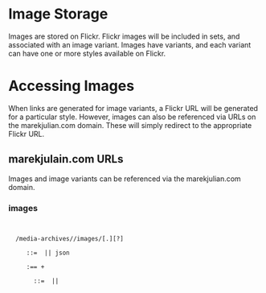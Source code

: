 # Image Storage

Images are stored on Flickr. Flickr images will be included in sets, and 
associated with an image variant. Images have variants, and each variant can
have one or more styles available on Flickr.

# Accessing Images

When links are generated for image variants, a Flickr URL will be generated for
a particular style. However, images can also be referenced via URLs on the 
marekjulian.com domain. These will simply redirect to the appropriate Flickr URL.

## marekjulain.com URLs

Images and image variants can be referenced via the marekjulian.com domain.

### images

<pre><code>

  /media-archives/<archive id>/images/<image id>[.<extension>][?<image params>]

    <extension> ::= <image mime type extension> || json

    <image params> :== <image param>+

      <image param> ::= <variant param> || <style param>

        <variant param> ::= variant=<variant selector>

          <variant value> ::= master || web  || web_default || thumb || thumb_default

            Notes:
              Values of master, web_default and thumb_default will return one and only one image.
              Values of web and thumb can return a list of images when the <extension> is json.

        <style param> ::= style=<style selector>

          <style selector> ::= original || web || thumb

  IE: /media-archives/1/images/1.jpg?variant=web

</code></pre>

### image variants

<pre>
    /media-archives/<archive id>/images/<image id>/image_variants/<image variant id>.<extension>[?<style param>]

        <extension> ::= <image mime type extension> || json

        <style param>: See images above.
</pre>

# Authentication, Authorization and Roles

## Roles via cancan:

We use the cancan plugin to assign roles to users. The roles imply there are the following types of users: visitors, friends, archive_members, archive_owners, and admins. The roles are defined as follows:

  * visitor:
    * view portfolios
  * 'friend' : Everything 'visitor' can do + see things shared with them by 'owner' or 'archive_member'.
  * archive_member
    * view anything in an archive
    * share with friends
  * archive_owner
    * do anything to an archive
  * admin
    * do anything

The above roles imply impose the following constraints on things:

  * archive:
    * view: 'archive_owner', 'archive_members'
    * edit: 'archive_owner'
    * delete: 'archive_owner'
  * collections, images and image_variants:
    * view: 'archive_owner', 'archive_members', and 'friends' shared with.
    * edit: 'archive_owner'
    * delete: 'archive_owner'
  * portfolios:
    * view: everyone
    * edit: 'archive_owner'
    * delete: 'archive_owner'

# Commands Used During Development

  * Static Pages Controller:

      rails generate controller StaticPages home --no-test-framework.txt

  * Authentication:
`
        Add gem 'devise' to GemFile
        bundle install
        rails generate devise:install
        rails generate devise User
`

  * DB Admin:

        bundle exec rake db:migrate

        * Add user properties, we're gonna use a username to log in:

            rails generate migration AddBasicDetailsToUsers username:string firstname:string lastname:string about:string
            bundle exec rake db:migrate

        * Get our own copies of the views to customize:

            rails generate devise:views

        * Create roles:

            rails generate model Role name:string
            rails generate migration users_roles user_id:integer role_id:integer
            rake db:migrate

        * Update DB with seed users and roles:

          bundle exec rake db:seed
